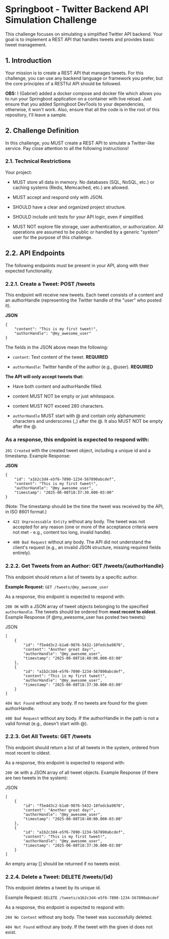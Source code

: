# Springboot - Twitter Backend API Simulation Challenge
This challenge focuses on simulating a simplified Twitter API backend. Your goal is to implement a REST API that handles tweets and provides basic tweet management.

## 1. Introduction
Your mission is to create a REST API that manages tweets. For this challenge, you can use any backend language or framework you prefer, but the core principles of a RESTful API should be followed. 

**OBS:** I (Gabriel) added a docker compose and docker file which allows you to run your Springboot application on a container with live reload. Just ensure that you added Springboot DevTools to your dependencies, otherwise, it won't work. Also, ensure that all the code is in the root of this repository, I'll leave a sample.

## 2. Challenge Definition
In this challenge, you MUST create a REST API to simulate a Twitter-like service. Pay close attention to all the following instructions!

### 2.1. Technical Restrictions
Your project:

- MUST store all data in memory. No databases (SQL, NoSQL, etc.) or caching systems (Redis, Memcached, etc.) are allowed.

- MUST accept and respond only with JSON.

- SHOULD have a clear and organized project structure.

- SHOULD include unit tests for your API logic, even if simplified.

- MUST NOT explore file storage, user authentication, or authorization. All operations are assumed to be public or handled by a generic "system" user for the purpose of this challenge.

## 2.2. API Endpoints
The following endpoints must be present in your API, along with their expected functionality.

### 2.2.1. Create a Tweet: POST /tweets
This endpoint will receive new tweets. Each tweet consists of a content and an authorHandle (representing the Twitter handle of the "user" who posted it).

**JSON**
```
{
    "content": "This is my first tweet!",
    "authorHandle": "@my_awesome_user"
}
```
The fields in the JSON above mean the following:

- ```content```: Text content of the tweet. **REQUIRED**

- ```authorHandle```: Twitter handle of the author (e.g., @user). **REQUIRED**


**The API will only accept tweets that:**

- Have both content and authorHandle filled.

- content MUST NOT be empty or just whitespace.

- content MUST NOT exceed 280 characters.

- ```authorHandle``` MUST start with @ and contain only alphanumeric characters and underscores (_) after the @. It also MUST NOT be empty after the @.

### As a response, this endpoint is expected to respond with:

```201 Created``` with the created tweet object, including a unique id and a timestamp.
Example Response:

**JSON**
```
{
    "id": "a1b2c3d4-e5f6-7890-1234-567890abcdef",
    "content": "This is my first tweet!",
    "authorHandle": "@my_awesome_user",
    "timestamp": "2025-06-08T18:37:30.000-03:00"
}
```
(Note: The timestamp should be the time the tweet was received by the API, in ISO 8601 format.)

- ```422 Unprocessable Entity``` without any body. The tweet was not accepted for any reason (one or more of the acceptance criteria were not met - e.g., content too long, invalid handle).

- ```400 Bad Request``` without any body. The API did not understand the client's request (e.g., an invalid JSON structure, missing required fields entirely).

### 2.2.2. Get Tweets from an Author: GET /tweets/{authorHandle}
This endpoint should return a list of tweets by a specific author.

**Example Request:** ```GET /tweets/@my_awesome_user```

As a response, this endpoint is expected to respond with:

```200 OK``` with a JSON array of tweet objects belonging to the specified ```authorHandle```. The tweets should be ordered from **most recent to oldest**.
Example Response (if @my_awesome_user has posted two tweets):

JSON
```
[
    {
        "id": "f5e4d3c2-b1a0-9876-5432-10fedcba9876",
        "content": "Another great day!",
        "authorHandle": "@my_awesome_user",
        "timestamp": "2025-06-08T18:40:00.000-03:00"
    },
    {
        "id": "a1b2c3d4-e5f6-7890-1234-567890abcdef",
        "content": "This is my first tweet!",
        "authorHandle": "@my_awesome_user",
        "timestamp": "2025-06-08T18:37:30.000-03:00"
    }
]
```

```404 Not Found``` without any body. If no tweets are found for the given authorHandle.

```400 Bad Request``` without any body. If the authorHandle in the path is not a valid format (e.g., doesn't start with @).

### 2.2.3. Get All Tweets: GET /tweets
This endpoint should return a list of all tweets in the system, ordered from most recent to oldest.

As a response, this endpoint is expected to respond with:

```200 OK``` with a JSON array of all tweet objects.
Example Response (if there are two tweets in the system):

JSON
```
[
    {
        "id": "f5e4d3c2-b1a0-9876-5432-10fedcba9876",
        "content": "Another great day!",
        "authorHandle": "@my_awesome_user",
        "timestamp": "2025-06-08T18:40:00.000-03:00"
    },
    {
        "id": "a1b2c3d4-e5f6-7890-1234-567890abcdef",
        "content": "This is my first tweet!",
        "authorHandle": "@my_awesome_user",
        "timestamp": "2025-06-08T18:37:30.000-03:00"
    }
]
```
An empty array [] should be returned if no tweets exist.

### 2.2.4. Delete a Tweet: DELETE /tweets/{id}
This endpoint deletes a tweet by its unique id.

Example Request: ```DELETE /tweets/a1b2c3d4-e5f6-7890-1234-567890abcdef```

As a response, this endpoint is expected to respond with:

```204 No Content``` without any body. The tweet was successfully deleted.

```404 Not Found``` without any body. If the tweet with the given id does not exist.
